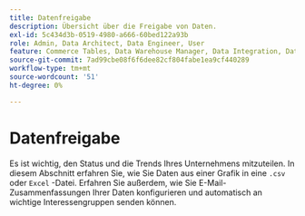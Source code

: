 ```yaml
---
title: Datenfreigabe
description: Übersicht über die Freigabe von Daten.
exl-id: 5c434d3b-0519-4980-a666-60bed122a93b
role: Admin, Data Architect, Data Engineer, User
feature: Commerce Tables, Data Warehouse Manager, Data Integration, Data Import/Export
source-git-commit: 7ad99cbe08f6f6dee82cf804fabe1ea9cf440289
workflow-type: tm+mt
source-wordcount: '51'
ht-degree: 0%

---
```


# Datenfreigabe

Es ist wichtig, den Status und die Trends Ihres Unternehmens mitzuteilen. In diesem Abschnitt erfahren Sie, wie Sie Daten aus einer Grafik in eine `.csv` oder `Excel` -Datei. Erfahren Sie außerdem, wie Sie E-Mail-Zusammenfassungen Ihrer Daten konfigurieren und automatisch an wichtige Interessengruppen senden können.
